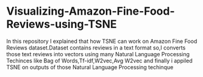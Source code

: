 # Visualizing-Amazon-Fine-Food-Reviews-using-TSNE
In this repository I explained that how TSNE can work on Amazon Fine Food Reviews dataset.Dataset contains reviews in a text format so,I converts those text reviews into vectors using many Natural Language Processing Techinces like Bag of Words,Tf-idf,W2vec,Avg W2vec and finally i appiled TSNE on outputs of those Natural Language Processing techinque
